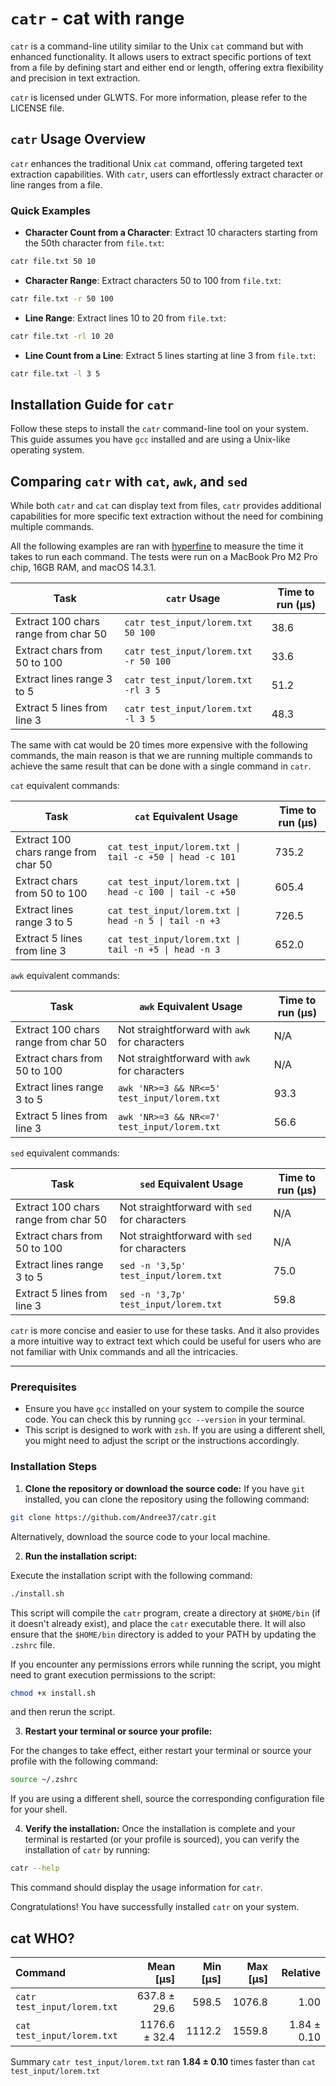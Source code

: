 # `catr` - cat with range

`catr` is a command-line utility similar to the Unix `cat` command but with enhanced functionality. It allows users to
extract specific portions of text from a file by defining start and either end or length, offering extra flexibility and
precision in text extraction.

`catr` is licensed under GLWTS. For more information, please refer to the LICENSE file.

## `catr` Usage Overview

`catr` enhances the traditional Unix `cat` command, offering targeted text extraction capabilities. With `catr`, users
can effortlessly extract character or line ranges from a file.

### Quick Examples

- **Character Count from a Character**: Extract 10 characters starting from the 50th character from `file.txt`:

```sh
catr file.txt 50 10
```

- **Character Range**: Extract characters 50 to 100 from `file.txt`:

```sh
catr file.txt -r 50 100
```

- **Line Range**: Extract lines 10 to 20 from `file.txt`:

```sh
catr file.txt -rl 10 20
```

- **Line Count from a Line**: Extract 5 lines starting at line 3 from `file.txt`:

```sh
catr file.txt -l 3 5
```

## Installation Guide for `catr`

Follow these steps to install the `catr` command-line tool on your system. This guide assumes you have `gcc` installed
and are using a Unix-like operating system.

## Comparing `catr` with `cat`, `awk`, and `sed`

While both `catr` and `cat` can display text from files, `catr` provides additional capabilities for more specific text
extraction without the need for combining multiple commands.

All the following examples are ran with [hyperfine](https://github.com/sharkdp/hyperfine) to measure the time it takes
to run each command. The tests were run on a MacBook Pro M2 Pro chip, 16GB RAM, and macOS 14.3.1.

| Task                                 | `catr` Usage                          | Time to run (µs) |
|--------------------------------------|---------------------------------------|------------------| 
| Extract 100 chars range from char 50 | `catr test_input/lorem.txt 50 100`    | 38.6             |
| Extract chars from 50 to 100         | `catr test_input/lorem.txt -r 50 100` | 33.6             |
| Extract lines range 3 to 5           | `catr test_input/lorem.txt -rl 3 5`   | 51.2             |
| Extract 5 lines from line 3          | `catr test_input/lorem.txt -l 3 5`    | 48.3             |

The same with cat would be 20 times more expensive with the following commands, the main reason is that we are running
multiple commands to achieve the same result that can be done with a single command in `catr`.

`cat` equivalent commands:

| Task                                 | `cat` Equivalent Usage                                   | Time to run (µs) |
|--------------------------------------|----------------------------------------------------------|------------------|
| Extract 100 chars range from char 50 | `cat test_input/lorem.txt \| tail -c +50 \| head -c 101` | 735.2            |
| Extract chars from 50 to 100         | `cat test_input/lorem.txt \| head -c 100 \| tail -c +50` | 605.4            |
| Extract lines range 3 to 5           | `cat test_input/lorem.txt \| head -n 5 \| tail -n +3`    | 726.5            |
| Extract 5 lines from line 3          | `cat test_input/lorem.txt \| tail -n +5 \| head -n 3`    | 652.0            |

`awk` equivalent commands:

| Task                                 | `awk` Equivalent Usage                        | Time to run (µs) |
|--------------------------------------|-----------------------------------------------|------------------|
| Extract 100 chars range from char 50 | Not straightforward with `awk` for characters | N/A              |
| Extract chars from 50 to 100         | Not straightforward with `awk` for characters | N/A              |
| Extract lines range 3 to 5           | `awk 'NR>=3 && NR<=5' test_input/lorem.txt`   | 93.3             |
| Extract 5 lines from line 3          | `awk 'NR>=3 && NR<=7' test_input/lorem.txt`   | 56.6             |

`sed` equivalent commands:

| Task                                 | `sed` Equivalent Usage                        | Time to run (µs) |
|--------------------------------------|-----------------------------------------------|------------------|
| Extract 100 chars range from char 50 | Not straightforward with `sed` for characters | N/A              |
| Extract chars from 50 to 100         | Not straightforward with `sed` for characters | N/A              |
| Extract lines range 3 to 5           | `sed -n '3,5p' test_input/lorem.txt`          | 75.0             |
| Extract 5 lines from line 3          | `sed -n '3,7p' test_input/lorem.txt`          | 59.8             |

`catr` is more concise and easier to use for these tasks. And it also provides a more intuitive way to extract text
which could be useful for users who are not familiar with Unix commands and all the intricacies.

---

### Prerequisites

- Ensure you have `gcc` installed on your system to compile the source code. You can check this by
  running `gcc --version` in your terminal.
- This script is designed to work with `zsh`. If you are using a different shell, you might need to adjust the script or
  the instructions accordingly.

### Installation Steps

1. **Clone the repository or download the source code:**
   If you have `git` installed, you can clone the repository using the following command:

```bash
git clone https://github.com/Andree37/catr.git
```

Alternatively, download the source code to your local machine.

2. **Run the installation script:**

Execute the installation script with the following command:

```bash
./install.sh
```

This script will compile the `catr` program, create a directory at `$HOME/bin` (if it doesn't already exist), and place
the `catr` executable there. It will also ensure that the `$HOME/bin` directory is added to your PATH by updating
the `.zshrc` file.

If you encounter any permissions errors while running the script, you might need to grant execution permissions to the
script:

```bash
chmod +x install.sh
```

and then rerun the script.

3. **Restart your terminal or source your profile:**

For the changes to take effect, either restart your terminal or source your profile with the following command:

```bash
source ~/.zshrc
```

If you are using a different shell, source the corresponding configuration file for your shell.

4. **Verify the installation:**
   Once the installation is complete and your terminal is restarted (or your profile is sourced), you can verify the
   installation of `catr` by running:

```bash
catr --help
```

This command should display the usage information for `catr`.

Congratulations! You have successfully installed `catr` on your system.

## cat WHO?

| Command                     |     Mean [µs] | Min [µs] | Max [µs] |    Relative |
|:----------------------------|--------------:|---------:|---------:|------------:|
| `catr test_input/lorem.txt` |  637.8 ± 29.6 |    598.5 |   1076.8 |        1.00 |
| `cat test_input/lorem.txt`  | 1176.6 ± 32.4 |   1112.2 |   1559.8 | 1.84 ± 0.10 |

Summary
`catr test_input/lorem.txt` ran
**1.84 ± 0.10** times faster than `cat test_input/lorem.txt`
